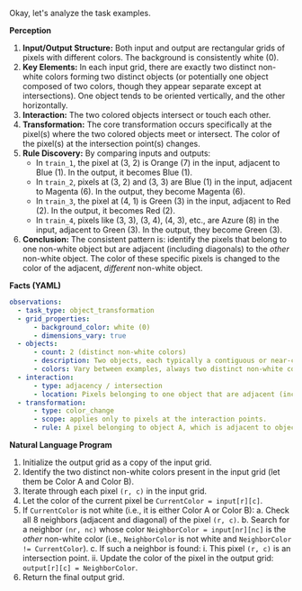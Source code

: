 Okay, let's analyze the task examples.

**Perception**

1.  **Input/Output Structure:** Both input and output are rectangular grids of pixels with different colors. The background is consistently white (0).
2.  **Key Elements:** In each input grid, there are exactly two distinct non-white colors forming two distinct objects (or potentially one object composed of two colors, though they appear separate except at intersections). One object tends to be oriented vertically, and the other horizontally.
3.  **Interaction:** The two colored objects intersect or touch each other.
4.  **Transformation:** The core transformation occurs specifically at the pixel(s) where the two colored objects meet or intersect. The color of the pixel(s) at the intersection point(s) changes.
5.  **Rule Discovery:** By comparing inputs and outputs:
    *   In `train_1`, the pixel at (3, 2) is Orange (7) in the input, adjacent to Blue (1). In the output, it becomes Blue (1).
    *   In `train_2`, pixels at (3, 2) and (3, 3) are Blue (1) in the input, adjacent to Magenta (6). In the output, they become Magenta (6).
    *   In `train_3`, the pixel at (4, 1) is Green (3) in the input, adjacent to Red (2). In the output, it becomes Red (2).
    *   In `train_4`, pixels like (3, 3), (3, 4), (4, 3), etc., are Azure (8) in the input, adjacent to Green (3). In the output, they become Green (3).
6.  **Conclusion:** The consistent pattern is: identify the pixels that belong to one non-white object but are adjacent (including diagonals) to the *other* non-white object. The color of these specific pixels is changed to the color of the adjacent, *different* non-white object.

**Facts (YAML)**


```yaml
observations:
  - task_type: object_transformation
  - grid_properties:
      - background_color: white (0)
      - dimensions_vary: true
  - objects:
      - count: 2 (distinct non-white colors)
      - description: Two objects, each typically a contiguous or near-contiguous block of a single color. One object often oriented vertically, the other horizontally.
      - colors: Vary between examples, always two distinct non-white colors per example.
  - interaction:
      - type: adjacency / intersection
      - location: Pixels belonging to one object that are adjacent (including diagonal) to pixels of the other object.
  - transformation:
      - type: color_change
      - scope: applies only to pixels at the interaction points.
      - rule: A pixel belonging to object A, which is adjacent to object B, changes its color to the color of object B.
```


**Natural Language Program**

1.  Initialize the output grid as a copy of the input grid.
2.  Identify the two distinct non-white colors present in the input grid (let them be Color A and Color B).
3.  Iterate through each pixel `(r, c)` in the input grid.
4.  Let the color of the current pixel be `CurrentColor = input[r][c]`.
5.  If `CurrentColor` is not white (i.e., it is either Color A or Color B):
    a.  Check all 8 neighbors (adjacent and diagonal) of the pixel `(r, c)`.
    b.  Search for a neighbor `(nr, nc)` whose color `NeighborColor = input[nr][nc]` is the *other* non-white color (i.e., `NeighborColor` is not white and `NeighborColor != CurrentColor`).
    c.  If such a neighbor is found:
        i.  This pixel `(r, c)` is an intersection point.
        ii. Update the color of the pixel in the output grid: `output[r][c] = NeighborColor`.
6.  Return the final output grid.